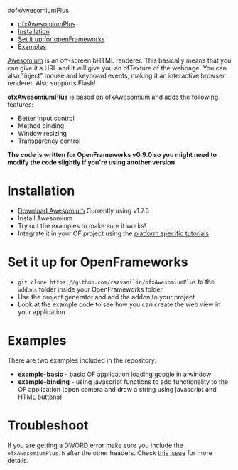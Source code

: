 #ofxAwesomiumPlus

- [ofxAwesomiumPlus](#ofxawesomiumplus)
- [Installation](#installation)
- [Set it up for openFrameworks](#set-it-up-for-openframeworks)
- [Examples](#examples)

[Awesomium](http://www.awesomium.com/) is an off-screen bHTML renderer.  This basically means that you can give it a URL and it will give you an ofTexture of the webpage.  You can also "inject" mouse and keyboard events, making it an interactive browser renderer.  Also supports Flash!

**ofxAwesomiumPlus** is based on [ofxAwesomium](https://github.com/mpcdigital/ofxAwesomium) and adds the following features:

- Better input control
- Method binding
- Window resizing
- Transparency control

**The code is written for OpenFrameworks v0.9.0 so you might need to modify the code slightly if you're using another version**

# Installation
* [Download Awesomium](http://www.awesomium.com/download/)  Currently using v1.7.5
* Install Awesomium
* Try out the examples to make sure it works!
* Integrate it in your OF project using the [platform specific tutorials](http://wiki.awesomium.com/getting-started/)

# Set it up for OpenFrameworks

* `git clone https://github.com/razvanilin/ofxAwesomiumPlus` to the `addons` folder inside your OpenFrameworks folder
* Use the project generator and add the addon to your project
* Look at the example code to see how you can create the web view in your application

# Examples

There are two examples included in the repository:

* **example-basic** - basic OF application loading google in a window
* **example-binding** - using javascript functions to add functionality to the OF application (open camera and draw a string using javascript and HTML buttons) 

# Troubleshoot

If you are getting a DWORD error make sure you include the `ofxAwesomiumPlus.h` after the other headers. Check [this issue](https://github.com/razvanilin/ofxAwesomiumPlus/issues/3#issuecomment-223098358) for more details.
